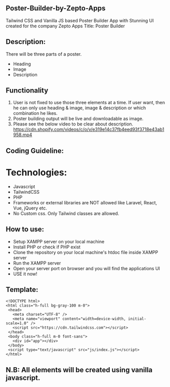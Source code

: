 ## Poster-Builder-by-Zepto-Apps

Tailwind CSS and Vanilla JS based Poster Builder App with Stunning UI created for the company Zepto Apps
Title: Poster Builder

## Description:
There will be three parts of a poster.
- Heading
- Image
- Description

## Functionality
1. User is not fixed to use those three elements at a time. If user want, then he can only use heading & image, image & description or which combination he likes.
2. Poster building output will be live and downloadable as image.
3. Please see the below video to be clear about description.
https://cdn.shopify.com/videos/c/o/v/e319e14c37fb4eed93f3718e43ab1958.mp4

## Coding Guideline:
# Technologies:
- Javascript
- TailwindCSS
- PHP
- Frameworks or external libraries are NOT allowed like Laravel, React, Vue, jQuery etc.
- No Custom css. Only Tailwind classes are allowed.

## How to use:
- Setup XAMPP server on your local machine
- Install PHP or check if PHP exist
- Clone the repository on your local machine's htdoc file inside XAMPP server
- Run the XAMPP server
- Open your server port on browser and you will find the applications UI
- USE it now!

## Template:
````
<!DOCTYPE html>
<html class="h-full bg-gray-100 m-0">
 <head>
   <meta charset="UTF-8" />
   <meta name="viewport" content="width=device-width, initial-scale=1.0" />
   <script src="https://cdn.tailwindcss.com"></script>
 </head>
 <body class="h-full m-0 font-sans">
   <div id="app"></div>
 </body>
 <script type="text/javascript" src="js/index.js"></script>
</html>
````

## N.B: All elements will be created using vanilla javascript.

<!-- Submission Guidline:

Create a public git repository
Email us with
subject ZeptoApps > Full Stack Developer
to career@zeptoapps.com with repository.
Don’t be hesitate to submit if you can’t complete 100% of our assignment.
N. B: If you face any problem, feel free to contact via our career email. !-->
